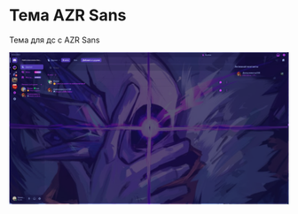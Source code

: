 # Тема AZR Sans
Тема для дс с AZR Sans

![Image alt](https://github.com/GreenSans2010/Keta/blob/main/1758298711_740790262.png)
